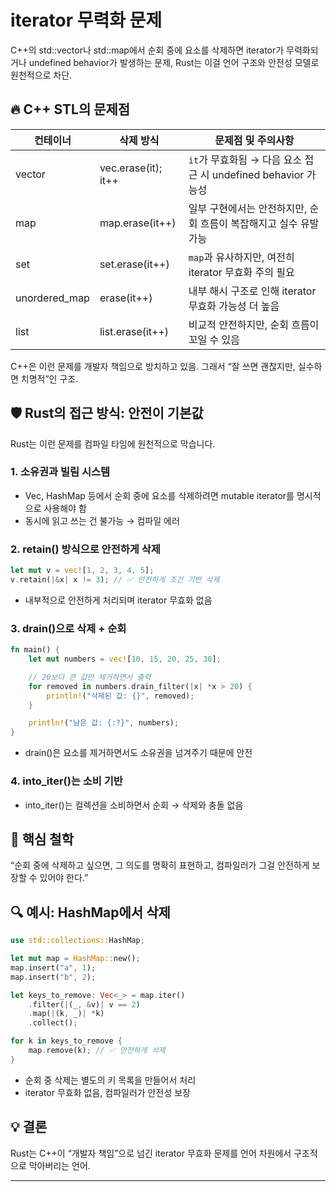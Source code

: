 # iterator 무력화 문제
C++의 std::vector나 std::map에서 순회 중에 요소를 삭제하면 iterator가 무력화되거나 undefined behavior가 발생하는 문제,
Rust는 이걸 언어 구조와 안전성 모델로 원천적으로 차단.

## 🔥 C++ STL의 문제점
| 컨테이너        | 삭제 방식             | 문제점 및 주의사항                                      |
|-----------------|-----------------------|---------------------------------------------------------|
| vector          | vec.erase(it); it++   | `it`가 무효화됨 → 다음 요소 접근 시 undefined behavior 가능성 |
| map             | map.erase(it++)       | 일부 구현에서는 안전하지만, 순회 흐름이 복잡해지고 실수 유발 가능 |
| set             | set.erase(it++)       | `map`과 유사하지만, 여전히 iterator 무효화 주의 필요       |
| unordered_map   | erase(it++)           | 내부 해시 구조로 인해 iterator 무효화 가능성 더 높음       |
| list            | list.erase(it++)      | 비교적 안전하지만, 순회 흐름이 꼬일 수 있음                 |

C++은 이런 문제를 개발자 책임으로 방치하고 있음.
그래서 “잘 쓰면 괜찮지만, 실수하면 치명적”인 구조.

## 🛡️ Rust의 접근 방식: 안전이 기본값
Rust는 이런 문제를 컴파일 타임에 원천적으로 막습니다.
### 1. 소유권과 빌림 시스템
- Vec, HashMap 등에서 순회 중에 요소를 삭제하려면 mutable iterator를 명시적으로 사용해야 함
- 동시에 읽고 쓰는 건 불가능 → 컴파일 에러
### 2. retain() 방식으로 안전하게 삭제
```rust
let mut v = vec![1, 2, 3, 4, 5];
v.retain(|&x| x != 3); // ✅ 안전하게 조건 기반 삭제
```

- 내부적으로 안전하게 처리되며 iterator 무효화 없음
### 3. drain()으로 삭제 + 순회
```rust
fn main() {
    let mut numbers = vec![10, 15, 20, 25, 30];

    // 20보다 큰 값만 제거하면서 출력
    for removed in numbers.drain_filter(|x| *x > 20) {
        println!("삭제된 값: {}", removed);
    }

    println!("남은 값: {:?}", numbers);
}
```

- drain()은 요소를 제거하면서도 소유권을 넘겨주기 때문에 안전
### 4. into_iter()는 소비 기반
- into_iter()는 컬렉션을 소비하면서 순회 → 삭제와 충돌 없음

## 🧠 핵심 철학
“순회 중에 삭제하고 싶으면, 그 의도를 명확히 표현하고, 컴파일러가 그걸 안전하게 보장할 수 있어야 한다.”


## 🔍 예시: HashMap에서 삭제
```rust
use std::collections::HashMap;

let mut map = HashMap::new();
map.insert("a", 1);
map.insert("b", 2);

let keys_to_remove: Vec<_> = map.iter()
    .filter(|(_, &v)| v == 2)
    .map(|(k, _)| *k)
    .collect();

for k in keys_to_remove {
    map.remove(k); // ✅ 안전하게 삭제
}
```

- 순회 중 삭제는 별도의 키 목록을 만들어서 처리
- iterator 무효화 없음, 컴파일러가 안전성 보장

## 💡 결론
Rust는 C++이 “개발자 책임”으로 넘긴 iterator 무효화 문제를 언어 차원에서 구조적으로 막아버리는 언어.

---

